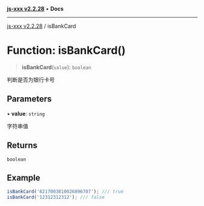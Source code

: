 [**js-xxx v2.2.28**](../README.md) • **Docs**

***

[js-xxx v2.2.28](../README.md) / isBankCard

# Function: isBankCard()

> **isBankCard**(`value`): `boolean`

判断是否为银行卡号

## Parameters

• **value**: `string`

字符串值

## Returns

`boolean`

## Example

```ts
isBankCard('6217003810026896707'); /// true
isBankCard('12312312312'); /// false
```
